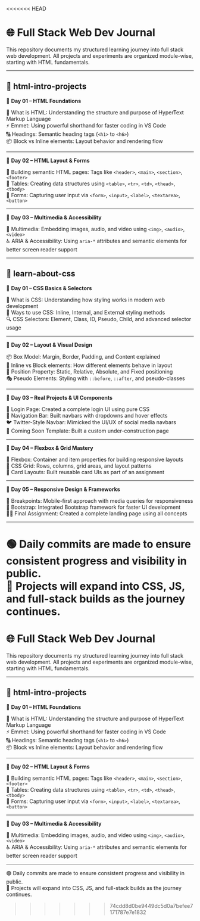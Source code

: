<<<<<<< HEAD
# 🌐 Full Stack Web Dev Journal

This repository documents my structured learning journey into full stack web development. All projects and experiments are organized module-wise, starting with HTML fundamentals.

---

## 📁 html-intro-projects

📅 **Day 01 – HTML Foundations**

🔹 What is HTML: Understanding the structure and purpose of HyperText Markup Language  
⚡ Emmet: Using powerful shorthand for faster coding in VS Code  
🔠 Headings: Semantic heading tags (`<h1>` to `<h6>`)  
📦 Block vs Inline elements: Layout behavior and rendering flow

---

📅 **Day 02 – HTML Layout & Forms**

🧱 Building semantic HTML pages: Tags like `<header>`, `<main>`, `<section>`, `<footer>`  
🧩 Tables: Creating data structures using `<table>`, `<tr>`, `<td>`, `<thead>`, `<tbody>`  
📝 Forms: Capturing user input via `<form>`, `<input>`, `<label>`, `<textarea>`, `<button>`

---

📅 **Day 03 – Multimedia & Accessibility**

🎥 Multimedia: Embedding images, audio, and video using `<img>`, `<audio>`, `<video>`  
♿ ARIA & Accessibility: Using `aria-*` attributes and semantic elements for better screen reader support

---

## 📁 learn-about-css

📅 **Day 01 – CSS Basics & Selectors**

🎨 What is CSS: Understanding how styling works in modern web development  
🧾 Ways to use CSS: Inline, Internal, and External styling methods  
🔍 CSS Selectors: Element, Class, ID, Pseudo, Child, and advanced selector usage  

---

📅 **Day 02 – Layout & Visual Design**

📦 Box Model: Margin, Border, Padding, and Content explained  
🔳 Inline vs Block elements: How different elements behave in layout  
🎯 Position Property: Static, Relative, Absolute, and Fixed positioning  
🎭 Pseudo Elements: Styling with `::before`, `::after`, and pseudo-classes  

---

📅 **Day 03 – Real Projects & UI Components**

🔐 Login Page: Created a complete login UI using pure CSS  
🧭 Navigation Bar: Built navbars with dropdowns and hover effects  
🐦 Twitter-Style Navbar: Mimicked the UI/UX of social media navbars  
🚧 Coming Soon Template: Built a custom under-construction page  

---

📅 **Day 04 – Flexbox & Grid Mastery**

🧰 Flexbox: Container and item properties for building responsive layouts  
🧱 CSS Grid: Rows, columns, grid areas, and layout patterns  
🎴 Card Layouts: Built reusable card UIs as part of an assignment  

---

📅 **Day 05 – Responsive Design & Frameworks**

📱 Breakpoints: Mobile-first approach with media queries for responsiveness  
🥾 Bootstrap: Integrated Bootstrap framework for faster UI development  
🧑‍💻 Final Assignment: Created a complete landing page using all concepts  

---

🟢 Daily commits are made to ensure consistent progress and visibility in public.  
🧠 Projects will expand into CSS, JS, and full-stack builds as the journey continues.
=======
# 🌐 Full Stack Web Dev Journal

This repository documents my structured learning journey into full stack web development. All projects and experiments are organized module-wise, starting with HTML fundamentals.

---

## 📁 html-intro-projects

📅 **Day 01 – HTML Foundations**

🔹 What is HTML: Understanding the structure and purpose of HyperText Markup Language  
⚡ Emmet: Using powerful shorthand for faster coding in VS Code  
🔠 Headings: Semantic heading tags (`<h1>` to `<h6>`)  
📦 Block vs Inline elements: Layout behavior and rendering flow

---

📅 **Day 02 – HTML Layout & Forms**

🧱 Building semantic HTML pages: Tags like `<header>`, `<main>`, `<section>`, `<footer>`  
🧩 Tables: Creating data structures using `<table>`, `<tr>`, `<td>`, `<thead>`, `<tbody>`  
📝 Forms: Capturing user input via `<form>`, `<input>`, `<label>`, `<textarea>`, `<button>`

---

📅 **Day 03 – Multimedia & Accessibility**

🎥 Multimedia: Embedding images, audio, and video using `<img>`, `<audio>`, `<video>`  
♿ ARIA & Accessibility: Using `aria-*` attributes and semantic elements for better screen reader support

---

🟢 Daily commits are made to ensure consistent progress and visibility in public.  
🧠 Projects will expand into CSS, JS, and full-stack builds as the journey continues.
>>>>>>> 74cdd8d0be9449dc5d0a7befee7171787e7e1832
